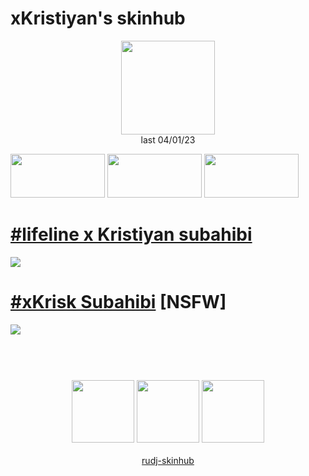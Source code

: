 # xKristiyan's skinhub
<p align="center">
<a href="https://osu.ppy.sh/users/11533108">
  <img src="https://a.ppy.sh/11533108"  
       width="150"
       height="150"></a>
<br>
last 04/01/23
</p>

<a href="https://www.youtube.com/watch?v=kbbgypvGPgM">
<img src="https://i.imgur.com/uDyKiLi.png"
       width="151" 
       height="70"/></a>

<a href="https://i.imgur.com/o0kMf8Y.png">
<img src="https://i.imgur.com/o0kMf8Y.png"
       width="151" 
       height="70"/></a>

<a href="https://github.com/rudj-skinhub/woal/blob/tyfh/aeshub.md">
<img src="https://i.imgur.com/nnkLwEo.png" 
       width="151" 
       height="70"/></a>

# [#lifeline x Kristiyan subahibi](https://github.com/rudj-skinhub/woal/raw/tyfh/player/xkristiyan/-_lifeline_x_Kristiyan_subahibi.osk)
[![](https://i.imgur.com/ssg3v5Q.png)](https://github.com/rudj-skinhub/woal/raw/tyfh/player/xkristiyan/-_lifeline_x_Kristiyan_subahibi.osk)

# [#xKrisk Subahibi](https://github.com/rudj-skinhub/woal/raw/tyfh/player/xkristiyan/-%20%23xKrisk%20Subahibi.osk) [NSFW]
[![](https://i.imgur.com/SzbmmE1.jpeg)](https://github.com/rudj-skinhub/woal/raw/tyfh/player/xkristiyan/-%20%23xKrisk%20Subahibi.osk)

#
<p align="center">
  <br></br>
  <a href="https://www.twitch.tv/xkristiyan">
  <img src="https://i.imgur.com/HM030lk.png" 
       width="100" 
       height="100"></a>
  <a href="https://www.youtube.com/channel/UCjhSs88a3TjYS3JFzs23epw">
  <img src="https://i.imgur.com/YWbDUUy.png"  
       width="100" 
       height="100"></a>
  <a href="https://twitter.com/xKristiyan1">
  <img src="https://i.imgur.com/PUQ5uWf.png" 
       width="100" 
       height="100"></a>
  <br></br>
  <a href="README.md">rudj-skinhub</a>
 </p>
